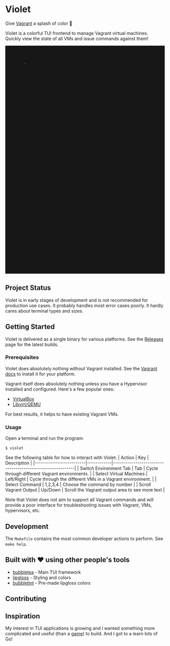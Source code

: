 # Violet
Give [Vagrant](https://developer.hashicorp.com/vagrant) a splash of color :art:

Violet is a colorful TUI frontend to manage Vagrant virtual machines. Quickly view the state of all VMs and issue commands against them!

![Violet Gif](./assets/demo.gif)

## Project Status
Violet is in early stages of development and is not recommended for production use cases. It probably handles most error cases poorly. It hardly cares about terminal types and sizes.

## Getting Started

Violet is delivered as a single binary for various platforms. See the [Releases](https://github.com/braheezy/violet/releases) page for the latest builds.

### Prerequisites

Violet does absolutely nothing without Vagrant installed. See the [Vagrant docs](https://developer.hashicorp.com/vagrant/downloads) to install it for your platform.

Vagrant itself does absolutely nothing unless you have a Hypervisor installed and configured. Here's a few popular ones:
- [VirtualBox](https://www.virtualbox.org/)
- [Libvirt/QEMU](https://libvirt.org/)

For best results, it helps to have existing Vagrant VMs.

### Usage
Open a terminal and run the program:

    $ violet

See the following table for how to interact with Violet:
| Action                  | Key        | Description                                               |
|-------------------------|------------|-----------------------------------------------------------|
| Switch Environment Tab  | Tab        | Cycle through different Vagrant environments.             |
| Select Virtual Machines | Left/Right | Cycle through the different VMs in a Vagrant environment. |
| Select Command          | 1,2,3,4    | Choose the command by number                              |
| Scroll Vagrant Output   | Up/Down    | Scroll the Vagrant output area to see more text           |

Note that Violet does not aim to support all Vagrant commands and will provide a poor interface for troubleshooting issues with Vagrant, VMs, hypervisors, etc.

## Development

The `Makefile` contains the most common developer actions to perform. See `make help`.

## Built with :heart: using other people's tools

* [bubbletea](https://github.com/charmbracelet/bubbletea) - Main TUI framework
* [lipgloss](https://github.com/charmbracelet/lipgloss) - Styling and colors
* [bubbletint](https://github.com/lrstanley/bubbletint) - Pre-made lipgloss colors

## Contributing

## Inspiration
My interest in TUI applications is growing and I wanted something more complicated and useful (than a [game](https://github.com/braheezy/hangman)) to build. And I got to a learn lots of Go!
